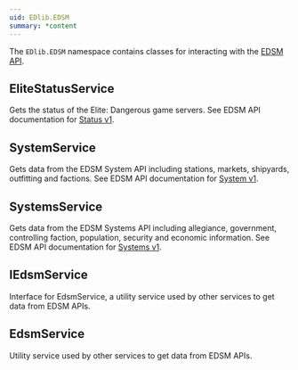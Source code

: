 ```yaml
---
uid: EDlib.EDSM
summary: *content
---
```

The `EDlib.EDSM` namespace contains classes for interacting with the [EDSM API](https://www.edsm.net/).

## EliteStatusService
Gets the status of the Elite: Dangerous game servers. 
See EDSM API documentation for [Status v1](https://www.edsm.net/en/api-status-v1).

## SystemService
Gets data from the EDSM System API including stations, markets, shipyards, outfitting and factions. 
See EDSM API documentation for [System v1](https://www.edsm.net/en/api-system-v1).

## SystemsService
Gets data from the EDSM Systems API including allegiance, government, controlling faction, population, security and economic information. 
See EDSM API documentation for [Systems v1](https://www.edsm.net/en/api-v1).

## IEdsmService
Interface for EdsmService, a utility service used by other services to get data from EDSM APIs.

## EdsmService
Utility service used by other services to get data from EDSM APIs.
